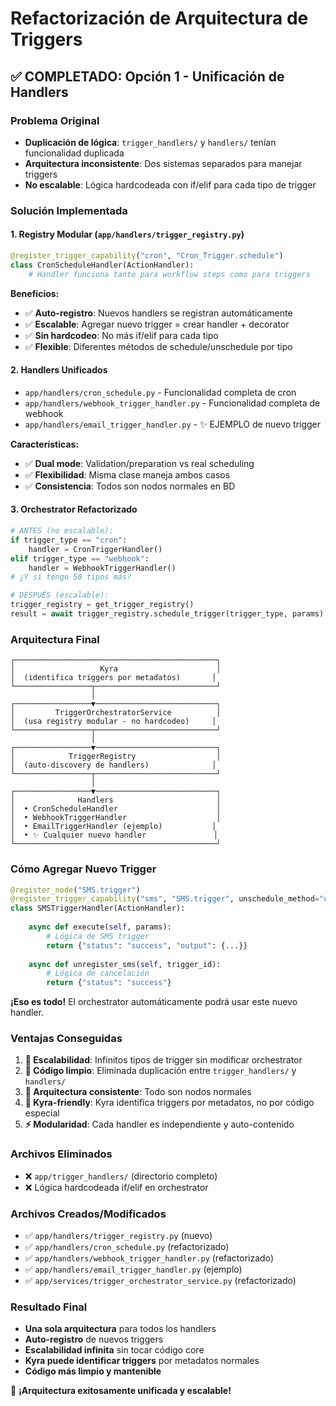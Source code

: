 # Refactorización de Arquitectura de Triggers

## ✅ COMPLETADO: Opción 1 - Unificación de Handlers

### Problema Original
- **Duplicación de lógica**: `trigger_handlers/` y `handlers/` tenían funcionalidad duplicada
- **Arquitectura inconsistente**: Dos sistemas separados para manejar triggers
- **No escalable**: Lógica hardcodeada con if/elif para cada tipo de trigger

### Solución Implementada

#### 1. **Registry Modular (`app/handlers/trigger_registry.py`)**
```python
@register_trigger_capability("cron", "Cron_Trigger.schedule")
class CronScheduleHandler(ActionHandler):
    # Handler funciona tanto para workflow steps como para triggers
```

**Beneficios:**
- ✅ **Auto-registro**: Nuevos handlers se registran automáticamente
- ✅ **Escalable**: Agregar nuevo trigger = crear handler + decorator
- ✅ **Sin hardcodeo**: No más if/elif para cada tipo
- ✅ **Flexible**: Diferentes métodos de schedule/unschedule por tipo

#### 2. **Handlers Unificados**
- `app/handlers/cron_schedule.py` - Funcionalidad completa de cron
- `app/handlers/webhook_trigger_handler.py` - Funcionalidad completa de webhook
- `app/handlers/email_trigger_handler.py` - ✨ EJEMPLO de nuevo trigger

**Características:**
- ✅ **Dual mode**: Validation/preparation vs real scheduling
- ✅ **Flexibilidad**: Misma clase maneja ambos casos
- ✅ **Consistencia**: Todos son nodos normales en BD

#### 3. **Orchestrator Refactorizado**
```python
# ANTES (no escalable):
if trigger_type == "cron":
    handler = CronTriggerHandler()
elif trigger_type == "webhook":
    handler = WebhookTriggerHandler()
# ¿Y si tengo 50 tipos más?

# DESPUÉS (escalable):
trigger_registry = get_trigger_registry()
result = await trigger_registry.schedule_trigger(trigger_type, params)
```

### Arquitectura Final

```
┌─────────────────────────────────────────────┐
│                   Kyra                      │
│  (identifica triggers por metadatos)       │
└─────────────────┬───────────────────────────┘
                  │
┌─────────────────▼───────────────────────────┐
│         TriggerOrchestratorService          │
│  (usa registry modular - no hardcodeo)     │
└─────────────────┬───────────────────────────┘
                  │
┌─────────────────▼───────────────────────────┐
│            TriggerRegistry                  │
│  (auto-discovery de handlers)              │
└─────────────────┬───────────────────────────┘
                  │
┌─────────────────▼───────────────────────────┐
│              Handlers                       │
│  • CronScheduleHandler                      │
│  • WebhookTriggerHandler                    │
│  • EmailTriggerHandler (ejemplo)           │
│  • ✨ Cualquier nuevo handler               │
└─────────────────────────────────────────────┘
```

### Cómo Agregar Nuevo Trigger

```python
@register_node("SMS.trigger")
@register_trigger_capability("sms", "SMS.trigger", unschedule_method="unregister_sms")
class SMSTriggerHandler(ActionHandler):
    
    async def execute(self, params):
        # Lógica de SMS trigger
        return {"status": "success", "output": {...}}
    
    async def unregister_sms(self, trigger_id):
        # Lógica de cancelación
        return {"status": "success"}
```

**¡Eso es todo!** El orchestrator automáticamente podrá usar este nuevo handler.

### Ventajas Conseguidas

1. **🚀 Escalabilidad**: Infinitos tipos de trigger sin modificar orchestrator
2. **🧹 Código limpio**: Eliminada duplicación entre `trigger_handlers/` y `handlers/`
3. **📐 Arquitectura consistente**: Todo son nodos normales
4. **🎯 Kyra-friendly**: Kyra identifica triggers por metadatos, no por código especial
5. **⚡ Modularidad**: Cada handler es independiente y auto-contenido

### Archivos Eliminados
- ❌ `app/trigger_handlers/` (directorio completo)
- ❌ Lógica hardcodeada if/elif en orchestrator

### Archivos Creados/Modificados
- ✅ `app/handlers/trigger_registry.py` (nuevo)
- ✅ `app/handlers/cron_schedule.py` (refactorizado)
- ✅ `app/handlers/webhook_trigger_handler.py` (refactorizado)
- ✅ `app/handlers/email_trigger_handler.py` (ejemplo)
- ✅ `app/services/trigger_orchestrator_service.py` (refactorizado)

### Resultado Final
- **Una sola arquitectura** para todos los handlers
- **Auto-registro** de nuevos triggers
- **Escalabilidad infinita** sin tocar código core
- **Kyra puede identificar triggers** por metadatos normales
- **Código más limpio y mantenible**

🎉 **¡Arquitectura exitosamente unificada y escalable!**